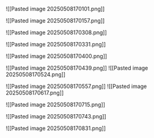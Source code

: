 ![[Pasted image 20250508170101.png]]

![[Pasted image 20250508170157.png]]

![[Pasted image 20250508170308.png]]

![[Pasted image 20250508170331.png]]

![[Pasted image 20250508170400.png]]

![[Pasted image 20250508170439.png]]
![[Pasted image 20250508170524.png]]

![[Pasted image 20250508170557.png]]
![[Pasted image 20250508170617.png]]

![[Pasted image 20250508170715.png]]

![[Pasted image 20250508170743.png]]

![[Pasted image 20250508170831.png]]

